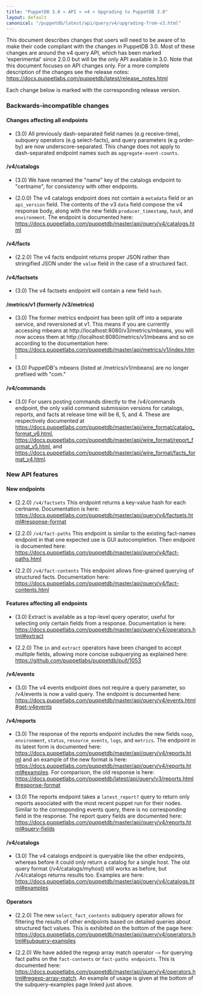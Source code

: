 ```yaml
---
title: "PuppetDB 3.0 » API » v4 » Upgrading to PuppetDB 3.0"
layout: default
canonical: "/puppetdb/latest/api/query/v4/upgrading-from-v3.html"
---
```


This document describes changes that users will need to be aware of
to make their code compliant with the changes in PuppetDB 3.0. Most of these
changes are around the v4 query API, which has been marked 'experimental' since
2.0.0 but will be the only API available in 3.0. Note that this document
focuses on API changes only. For a more complete description of the changes see
the release notes: https://docs.puppetlabs.com/puppetdb/latest/release_notes.html

Each change below is marked with the corresponding release version.

### Backwards-incompatible changes

#### Changes affecting all endpoints

* (3.0) All previously dash-separated field names (e.g receive-time), subquery
  operators (e.g select-facts), and query parameters (e.g order-by) are now
  underscore-separated. This change does not apply to dash-separated endpoint
  names such as `aggregate-event-counts`.

#### /v4/catalogs

* (3.0) We have renamed the "name" key of the catalogs endpoint to "certname", for
  consistency with other endpoints.

* (2.0.0) The v4 catalogs endpoint does not contain a `metadata` field
  or an `api_version` field. The contents of the v3 `data` field compose the v4
  response body, along with the new fields `producer_timestamp`, `hash`, and
  `environment`. The endpoint is documented here:
  https://docs.puppetlabs.com/puppetdb/master/api/query/v4/catalogs.html

#### /v4/facts

* (2.2.0) The v4 facts endpoint returns proper JSON rather than stringified JSON
  under the `value` field in the case of a structured fact.

#### /v4/factsets

* (3.0) The v4 factsets endpoint will contain a new field `hash`.

#### /metrics/v1 (formerly /v3/metrics)

* (3.0) The former metrics endpoint has been split off into a separate service, and
  reversioned at v1. This means if you are currently accessing mbeans at
  http://localhost:8080/v3/metrics/mbeans, you will now access them at
  http://localhost:8080/metrics/v1/mbeans and so on according to the documentation
  here: https://docs.puppetlabs.com/puppetdb/master/api/metrics/v1/index.html

* (3.0) PuppetDB's mbeans (listed at /metrics/v1/mbeans) are no longer prefixed with
  "com."

#### /v4/commands

  * (3.0) For users posting commands directly to the /v4/commands endpoint, the
  only valid command submission versions for catalogs, reports, and facts
  at release time will be 6, 5, and 4. These are respectively documented at
  https://docs.puppetlabs.com/puppetdb/master/api/wire_format/catalog_format_v6.html,
  https://docs.puppetlabs.com/puppetdb/master/api/wire_format/report_format_v5.html,
  and https://docs.puppetlabs.com/puppetdb/master/api/wire_format/facts_format_v4.html.

### New API features

#### New endpoints

* (2.2.0) `/v4/factsets` This endpoint returns a key-value hash for each certname.
  Documentation is here:
  https://docs.puppetlabs.com/puppetdb/master/api/query/v4/factsets.html#response-format

* (2.2.0) `/v4/fact-paths` This endpoint is similar to the existing fact-names endpoint
  in that one expected use is GUI autocompletion. Then endpoint is documented
  here:
  https://docs.puppetlabs.com/puppetdb/master/api/query/v4/fact-paths.html

* (2.2.0) `/v4/fact-contents` This endpoint allows fine-grained querying of
  structured facts. Documentation here:
  https://docs.puppetlabs.com/puppetdb/master/api/query/v4/fact-contents.html

#### Features affecting all endpoints

* (3.0) Extract is available as a top-level query operator, useful for selecting only
  certain fields from a response. Documentation is here:
  https://docs.puppetlabs.com/puppetdb/master/api/query/v4/operators.html#extract

* (2.2.0) The `in` and `extract` operators have been changed to accept multiple fields,
  allowing more concise subquerying as explained here:
  https://github.com/puppetlabs/puppetdb/pull/1053

#### /v4/events

* (3.0) The v4 events endpoint does not require a query parameter, so /v4/events is
  now a valid query. The endpoint is documented here:
  https://docs.puppetlabs.com/puppetdb/master/api/query/v4/events.html#get-v4events

#### /v4/reports

* (3.0) The response of the reports endpoint includes the new fields `noop`,
  `environment`, `status`, `resource_events`, `logs`, and `metrics`.  The
  endpoint in its latest form is documented here:
  https://docs.puppetlabs.com/puppetdb/master/api/query/v4/reports.html and an
  example of the new format is here:
  https://docs.puppetlabs.com/puppetdb/master/api/query/v4/reports.html#examples.
  For comparison, the old response is here:
  https://docs.puppetlabs.com/puppetdb/latest/api/query/v3/reports.html#response-format

* (3.0) The reports endpoint takes a `latest_report?` query to return only reports
  associated with the most recent puppet run for their nodes. Similar to the
  corresponding events query, there is no corresponding field in the response.
  The report query fields are documented here:
  https://docs.puppetlabs.com/puppetdb/master/api/query/v4/reports.html#query-fields

#### /v4/catalogs

* (3.0) The v4 catalogs endpoint is queryable like the other endpoints, whereas
  before it could only return a catalog for a single host. The old query format
  (/v4/catalogs/myhost) still works as before, but /v4/catalogs returns results
  too. Examples are here:
  https://docs.puppetlabs.com/puppetdb/master/api/query/v4/catalogs.html#examples

#### Operators

* (2.2.0) The new `select_fact_contents` subquery operator allows for filtering the
  results of other endpoints based on detailed queries about structured fact
  values. This is exhibited on the bottom of the page here:
  https://docs.puppetlabs.com/puppetdb/master/api/query/v4/operators.html#subquery-examples

* (2.2.0) We have added the regexp array match operator `~>` for querying fact paths on
  the `fact-contents` or `fact-paths endpoints`. This is documented here:
  https://docs.puppetlabs.com/puppetdb/master/api/query/v4/operators.html#regexp-array-match.
  An example of usage is given at the bottom of the subquery-examples page
  linked just above.

